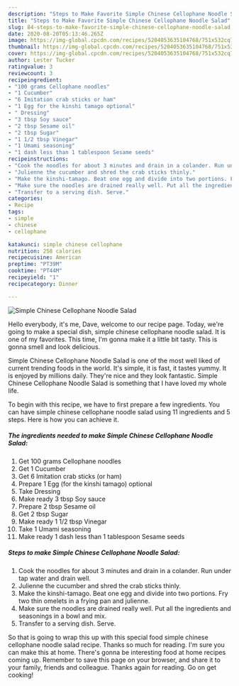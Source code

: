 ```yaml
---
description: "Steps to Make Favorite Simple Chinese Cellophane Noodle Salad"
title: "Steps to Make Favorite Simple Chinese Cellophane Noodle Salad"
slug: 84-steps-to-make-favorite-simple-chinese-cellophane-noodle-salad
date: 2020-08-20T05:13:46.265Z
image: https://img-global.cpcdn.com/recipes/5204053635104768/751x532cq70/simple-chinese-cellophane-noodle-salad-recipe-main-photo.jpg
thumbnail: https://img-global.cpcdn.com/recipes/5204053635104768/751x532cq70/simple-chinese-cellophane-noodle-salad-recipe-main-photo.jpg
cover: https://img-global.cpcdn.com/recipes/5204053635104768/751x532cq70/simple-chinese-cellophane-noodle-salad-recipe-main-photo.jpg
author: Lester Tucker
ratingvalue: 3
reviewcount: 3
recipeingredient:
- "100 grams Cellophane noodles"
- "1 Cucumber"
- "6 Imitation crab sticks or ham"
- "1 Egg for the kinshi tamago optional"
- " Dressing"
- "3 tbsp Soy sauce"
- "2 tbsp Sesame oil"
- "2 tbsp Sugar"
- "1 1/2 tbsp Vinegar"
- "1 Umami seasoning"
- "1 dash less than 1 tablespoon Sesame seeds"
recipeinstructions:
- "Cook the noodles for about 3 minutes and drain in a colander. Run under tap water and drain well."
- "Julienne the cucumber and shred the crab sticks thinly."
- "Make the kinshi-tamago. Beat one egg and divide into two portions. Fry two thin omelets in a frying pan and julienne."
- "Make sure the noodles are drained really well. Put all the ingredients and seasonings in a bowl and mix."
- "Transfer to a serving dish. Serve."
categories:
- Recipe
tags:
- simple
- chinese
- cellophane

katakunci: simple chinese cellophane 
nutrition: 258 calories
recipecuisine: American
preptime: "PT39M"
cooktime: "PT44M"
recipeyield: "1"
recipecategory: Dinner

---
```



![Simple Chinese Cellophane Noodle Salad](https://img-global.cpcdn.com/recipes/5204053635104768/751x532cq70/simple-chinese-cellophane-noodle-salad-recipe-main-photo.jpg)

Hello everybody, it's me, Dave, welcome to our recipe page. Today, we're going to make a special dish, simple chinese cellophane noodle salad. It is one of my favorites. This time, I'm gonna make it a little bit tasty. This is gonna smell and look delicious.

Simple Chinese Cellophane Noodle Salad is one of the most well liked of current trending foods in the world. It's simple, it is fast, it tastes yummy. It is enjoyed by millions daily. They're nice and they look fantastic. Simple Chinese Cellophane Noodle Salad is something that I have loved my whole life.




To begin with this recipe, we have to first prepare a few ingredients. You can have simple chinese cellophane noodle salad using 11 ingredients and 5 steps. Here is how you can achieve it.

<!--inarticleads1-->

##### The ingredients needed to make Simple Chinese Cellophane Noodle Salad:

1. Get 100 grams Cellophane noodles
1. Get 1 Cucumber
1. Get 6 Imitation crab sticks (or ham)
1. Prepare 1 Egg (for the kinshi tamago) optional
1. Take  Dressing
1. Make ready 3 tbsp Soy sauce
1. Prepare 2 tbsp Sesame oil
1. Get 2 tbsp Sugar
1. Make ready 1 1/2 tbsp Vinegar
1. Take 1 Umami seasoning
1. Make ready 1 dash less than 1 tablespoon Sesame seeds




<!--inarticleads2-->

##### Steps to make Simple Chinese Cellophane Noodle Salad:

1. Cook the noodles for about 3 minutes and drain in a colander. Run under tap water and drain well.
1. Julienne the cucumber and shred the crab sticks thinly.
1. Make the kinshi-tamago. Beat one egg and divide into two portions. Fry two thin omelets in a frying pan and julienne.
1. Make sure the noodles are drained really well. Put all the ingredients and seasonings in a bowl and mix.
1. Transfer to a serving dish. Serve.




So that is going to wrap this up with this special food simple chinese cellophane noodle salad recipe. Thanks so much for reading. I'm sure you can make this at home. There's gonna be interesting food at home recipes coming up. Remember to save this page on your browser, and share it to your family, friends and colleague. Thanks again for reading. Go on get cooking!
